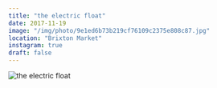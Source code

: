 ```yaml
---
title: "the electric float"
date: 2017-11-19
image: "/img/photo/9e1ed6b73b219cf76109c2375e808c87.jpg"
location: "Brixton Market"
instagram: true
draft: false
---
```


![the electric float](/img/photo/9e1ed6b73b219cf76109c2375e808c87.jpg)
